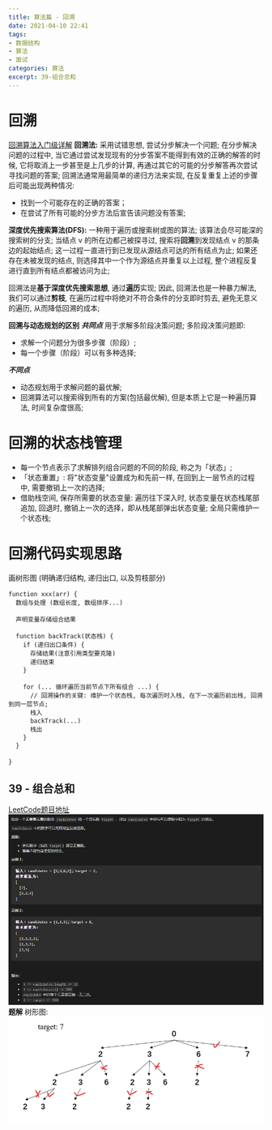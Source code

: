 ```yaml
---
title: 算法篇 - 回溯
date: 2021-04-10 22:41
tags: 
- 数据结构
- 算法
- 面试
categories: 算法
excerpt: 39-组合总和
---
```


# 回溯
[回溯算法入门级详解](https://leetcode-cn.com/problems/permutations/solution/hui-su-suan-fa-python-dai-ma-java-dai-ma-by-liweiw/)
**回溯法:** 采用试错思想, 尝试分步解决一个问题; 在分步解决问题的过程中, 当它通过尝试发现现有的分步答案不能得到有效的正确的解答的时候, 它将取消上一步甚至是上几步的计算, 再通过其它的可能的分步解答再次尝试寻找问题的答案; 回溯法通常用最简单的递归方法来实现, 在反复重复上述的步骤后可能出现两种情况:
* 找到一个可能存在的正确的答案；
* 在尝试了所有可能的分步方法后宣告该问题没有答案; 

**深度优先搜索算法(DFS):** 一种用于遍历或搜索树或图的算法; 该算法会尽可能深的搜索树的分支; 当结点 v 的所在边都己被探寻过, 搜索将**回溯**到发现结点 v 的那条边的起始结点; 这一过程一直进行到已发现从源结点可达的所有结点为止; 如果还存在未被发现的结点, 则选择其中一个作为源结点并重复以上过程, 整个进程反复进行直到所有结点都被访问为止; 

回溯法是**基于深度优先搜索思想**, 通过**遍历**实现; 因此, 回溯法也是一种暴力解法, 我们可以通过**剪枝**, 在遍历过程中将绝对不符合条件的分支即时剪去, 避免无意义的遍历, 从而降低回溯的成本;

**回溯与动态规划的区别**
***共同点***
用于求解多阶段决策问题; 多阶段决策问题即:
* 求解一个问题分为很多步骤（阶段）;
* 每一个步骤（阶段）可以有多种选择; 

***不同点***
* 动态规划用于求解问题的最优解;
* 回溯算法可以搜索得到所有的方案(包括最优解), 但是本质上它是一种遍历算法, 时间复杂度很高; 

# 回溯的状态栈管理
* 每一个节点表示了求解排列组合问题的不同的阶段, 称之为「状态」;
* 「状态重置」: 将"状态变量"设置成为和先前一样, 在回到上一层节点的过程中, 需要撤销上一次的选择;
* 借助栈空间, 保存所需要的状态变量: 遍历往下深入时, 状态变量在状态栈尾部追加, 回退时, 撤销上一次的选择，即从栈尾部弹出状态变量; 全局只需维护一个状态栈;


# 回溯代码实现思路
画树形图 (明确递归结构, 递归出口, 以及剪枝部分)
```
function xxx(arr) {
  数组与处理 (数组长度, 数组排序...)

  声明变量存储组合结果

  function backTrack(状态栈) {
    if (递归出口条件) {
      存储结果(注意引用类型要克隆)
      递归结束
    }

    for (... 循环遍历当前节点下所有组合 ...) {
      // 回溯操作的关键: 维护一个状态栈, 每次遍历时入栈, 在下一次遍历前出栈, 回溯到同一层节点;
      栈入
      backTrack(...)
      栈出
    }
  }

}
```


## 39 - 组合总和
[LeetCode题目地址](https://leetcode-cn.com/problems/combination-sum/submissions/)
![](/img/posts_img/算法篇-回溯-39组合总和-1.png)
**题解**
树形图:
![](/img/posts_img/算法篇-回溯-39组合总和-2.png)
```

```